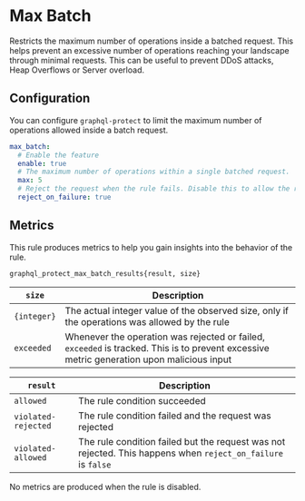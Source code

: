 # Max Batch

Restricts the maximum number of operations inside a batched request. This helps prevent an excessive number of operations reaching your landscape through minimal requests.
This can be useful to prevent DDoS attacks, Heap Overflows or Server overload.

<!-- TOC -->

## Configuration

You can configure `graphql-protect` to limit the maximum number of operations allowed inside a batch request.

```yaml
max_batch:
  # Enable the feature
  enable: true
  # The maximum number of operations within a single batched request.
  max: 5
  # Reject the request when the rule fails. Disable this to allow the request regardless of token count.
  reject_on_failure: true
```

## Metrics

This rule produces metrics to help you gain insights into the behavior of the rule.

```
graphql_protect_max_batch_results{result, size}
```
| `size`      | Description                                                                                                                               |
|-------------|-------------------------------------------------------------------------------------------------------------------------------------------|
| `{integer}` | The actual integer value of the observed size, only if the operations was allowed by the rule                                             |
| `exceeded`  | Whenever the operation was rejected or failed, `exceeded` is tracked. This is to prevent excessive metric generation upon malicious input |

| `result`            | Description                                                                                                  |
|---------------------|--------------------------------------------------------------------------------------------------------------|
| `allowed`           | The rule condition succeeded                                                                                 |
| `violated-rejected` | The rule condition failed and the request was rejected                                                       |
| `violated-allowed`  | The rule condition failed but the request was not rejected. This happens when `reject_on_failure` is `false` |

No metrics are produced when the rule is disabled.
